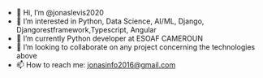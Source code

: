 - 👋 Hi, I’m @jonaslevis2020
- 👀 I’m interested in Python, Data Science, AI/ML, Django, Djangorestframework,Typescript, Angular
- 🌱 I’m currently Python developer at ESOAF CAMEROUN
- 💞️ I’m looking to collaborate on any project concerning the technologies above
- 📫 How to reach me: jonasinfo2016@gmail.com

<!---
jonaslevis2020/jonaslevis2020 is a ✨ special ✨ repository because its `README.md` (this file) appears on your GitHub profile.
You can click the Preview link to take a look at your changes.
--->
